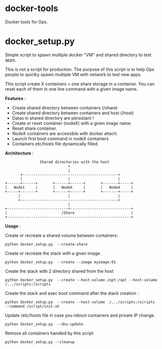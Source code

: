 # docker-tools
Docker tools for Ops.

docker_setup.py
================

Simple script to spawn multiple docker "VM" and shared directory to test apps.

This is not a script for production. The purpose of this script is to help
Ops people to quiclky spawn multiple VM with network to test new apps.

This script create X containers + one share storage in a container.
You can reset each of them in one line command with a given image name.

**Features** :
  * Create shared directory between containers (/share)
  * Create shared directory between containers and host (/host)
  * Datas in shared directory are persistant !
  * Create or reset container (nodeX) with a given image name.
  * Reset share container.
  * NodeX containers are accessible with docker attach.
  * Launch first boot command in nodeX containers
  * Containers etc/hosts file dynamically filled.

**Architecture** :

```
                Shared directories with the host
                             +
                             |
       +--------------------------------------------+
       |                     |                      |
+------+------+       +------+------+       +-------+-----+
|   Node1     |       |   NodeX     |       |   Node4     |
+-----+-------+       +------+------+       +-------+-----+
      |                      |                      |
      +---------------------------------------------+
                             |
+----------------------------+----------------------------+
|                         /Share                          |
+---------------------------------------------------------+
```

**Usage** :

Create or recreate a shared volume between containers:

    python docker_setup.py  --create-share

Create or recreate the stack with a given image.

    python docker_setup.py  --create --image myimage:01

Create the stack with 2 directory shared from the host

    python docker_setup.py  --create --host-volume /opt:/opt --host-volume  /.../scripts:/scripts

Create the stack and exec boot command after the stack creation :

    python docker_setup.py  --create --host-volume  /.../scripts:/scripts --command /script/init.sh

Update /etc/hosts file in case you reboot containers and private IP change.

    python docker_setup.py  --dns-update

Remove all containers handled by this script

    python docker_setup.py --cleanup
